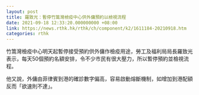```yaml
---
layout: post
title: 羅致光：暫停竹篙灣檢疫中心供外傭預約以檢視流程
date: 2021-09-18 12:33:20.000000000 +08:00
link: https://news.rthk.hk/rthk/ch/component/k2/1611184-20210918.htm
categories: rthk
---
```


竹篙灣檢疫中心明天起暫停接受預約供外傭作檢疫用途，勞工及福利局局長羅致光表示，每天50個預約名額安排，令不少巿民有很大壓力，所以暫停預約並檢視流程。

他又說，外傭由菲律賓到港的確診數字偏高，容易啟動熔斷機制，如增加到港配額反而「欲速則不達」。
